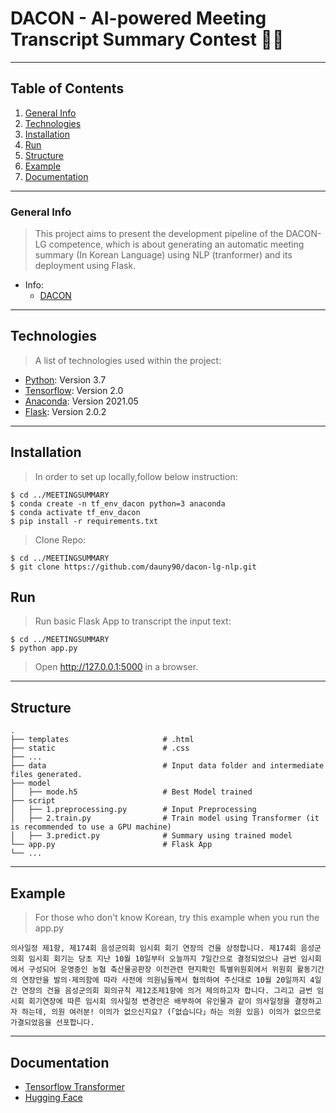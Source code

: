 # DACON - AI-powered Meeting Transcript Summary Contest 👨‍💻

***
## Table of Contents
1. [General Info](#general-info)
2. [Technologies](#technologies)
3. [Installation](#installation)
4. [Run](#run)
5. [Structure](#structure)
6. [Example](#example)
7. [Documentation](#documentation)

***
### General Info
> This project aims to present the development pipeline of the DACON-LG competence, which is about generating an automatic meeting summary (In Korean Language) using NLP (tranformer) and its deployment using Flask.

* Info:
    * [DACON](https://dacon.io/en/competitions/official/235813/overview/description)

***
## Technologies
> A list of technologies used within the project:
* [Python](https://www.python.org/downloads/release/python-390/): Version 3.7
* [Tensorflow](https://www.anaconda.com/blog/individual-edition-2021-05): Version 2.0
* [Anaconda](https://www.anaconda.com/blog/individual-edition-2021-05): Version 2021.05
* [Flask](https://flask.palletsprojects.com/en/2.0.x/): Version 2.0.2

***
## Installation
> In order to set up locally,follow below instruction:
```
$ cd ../MEETINGSUMMARY
$ conda create -n tf_env_dacon python=3 anaconda
$ conda activate tf_env_dacon
$ pip install -r requirements.txt
```
> Clone Repo:
```
$ cd ../MEETINGSUMMARY
$ git clone https://github.com/dauny90/dacon-lg-nlp.git
```

## Run
> Run basic Flask App to transcript the input text:
```
$ cd ../MEETINGSUMMARY
$ python app.py
```
> Open http://127.0.0.1:5000 in a browser.

***
## Structure
    .
    ├── templates                     # .html
    ├── static                        # .css
    ├── ...
    ├── data                          # Input data folder and intermediate files generated.
    ├── model                         
    │   ├── mode.h5                   # Best Model trained
    ├── script                          
    │   ├── 1.preprocessing.py        # Input Preprocessing 
    │   ├── 2.train.py                # Train model using Transformer (it is recommended to use a GPU machine)
    │   ├── 3.predict.py              # Summary using trained model
    └── app.py                        # Flask App
    └── ...
    
***
## Example
> For those who don't know Korean, try this example when you run the app.py
```
의사일정 제1항, 제174회 음성군의회 임시회 회기 연장의 건을 상정합니다. 제174회 음성군의회 임시회 회기는 당초 지난 10월 10일부터 오늘까지 7일간으로 결정되었으나 금번 임시회에서 구성되어 운영중인 농협 축산물공판장 이전관련 현지확인 특별위원회에서 위원회 활동기간의 연장안을 발의·제의함에 따라 사전에 의원님들께서 협의하여 주신대로 10월 20일까지 4일간 연장의 건을 음성군의회 회의규칙 제12조제1항에 의거 제의하고자 합니다. 그리고 금번 임시회 회기연장에 따른 임시회 의사일정 변경안은 배부하여 유인물과 같이 의사일정을 결정하고자 하는데, 의원 여러분! 이의가 없으신지요? (「없습니다」하는 의원 있음) 이의가 없으므로 가결되었음을 선포합니다.
```

***
## Documentation
* [Tensorflow Transformer](https://www.tensorflow.org/text/tutorials/transformer)
* [Hugging Face](https://huggingface.co/transformers/)
